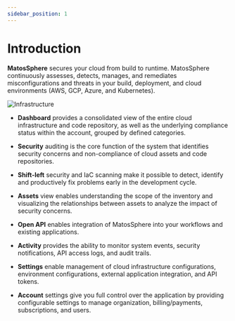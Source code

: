 ```yaml
---
sidebar_position: 1
---
```


# Introduction

**MatosSphere** secures your cloud from build to runtime. MatosSphere continuously assesses, detects, manages, and remediates misconfigurations and threats in your build, deployment, and cloud environments (AWS, GCP, Azure, and Kubernetes).

![Infrastructure](/img/app/infra.png)

* **Dashboard** provides a consolidated view of the entire cloud infrastructure and code repository, as well as the underlying compliance status within the account, grouped by defined categories.

* **Security** auditing is the core function of the system that identifies security concerns and non-compliance of cloud assets and code repositories.

* **Shift-left** security and IaC scanning make it possible to detect, identify and productively fix problems early in the development cycle.

* **Assets** view enables understanding the scope of the inventory and visualizing the relationships between assets to analyze the impact of security concerns.

* **Open API** enables integration of MatosSphere into your workflows and existing applications.

* **Activity** provides the ability to monitor system events, security notifications, API access logs, and audit trails.

* **Settings** enable management of cloud infrastructure configurations, environment configurations, external application integration, and API tokens.

* **Account** settings give you full control over the application by providing configurable settings to manage organization, billing/payments, subscriptions, and users.

